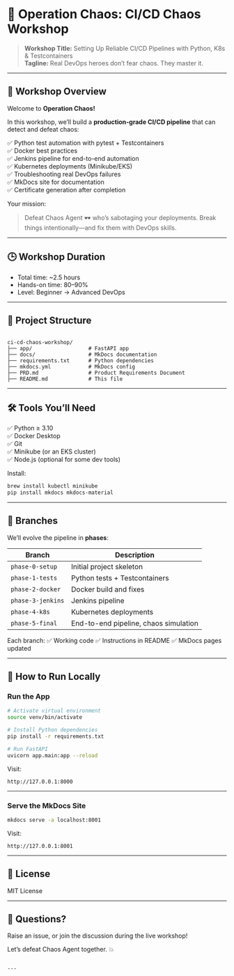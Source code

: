 # 🚀 Operation Chaos: CI/CD Chaos Workshop

> **Workshop Title:** Setting Up Reliable CI/CD Pipelines with Python, K8s & Testcontainers  
> **Tagline:** Real DevOps heroes don’t fear chaos. They master it.

---

## 🎯 Workshop Overview

Welcome to **Operation Chaos!**  

In this workshop, we’ll build a **production-grade CI/CD pipeline** that can detect and defeat chaos:

✅ Python test automation with pytest + Testcontainers  
✅ Docker best practices  
✅ Jenkins pipeline for end-to-end automation  
✅ Kubernetes deployments (Minikube/EKS)  
✅ Troubleshooting real DevOps failures  
✅ MkDocs site for documentation  
✅ Certificate generation after completion

Your mission:
> Defeat Chaos Agent 🕶️ who’s sabotaging your deployments. Break things intentionally—and fix them with DevOps skills.

---

## 🕒 Workshop Duration

- Total time: ~2.5 hours
- Hands-on time: 80–90%
- Level: Beginner → Advanced DevOps

---

## 📂 Project Structure

```

ci-cd-chaos-workshop/
├── app/                  # FastAPI app
├── docs/                 # MkDocs documentation
├── requirements.txt      # Python dependencies
├── mkdocs.yml            # MkDocs config
├── PRD.md                # Product Requirements Document
├── README.md             # This file

````

---

## 🛠️ Tools You’ll Need

✅ Python ≥ 3.10  
✅ Docker Desktop  
✅ Git  
✅ Minikube (or an EKS cluster)  
✅ Node.js (optional for some dev tools)

Install:
```bash
brew install kubectl minikube
pip install mkdocs mkdocs-material
````

---

## 🚦 Branches

We’ll evolve the pipeline in **phases**:

| Branch            | Description                           |
| ----------------- | ------------------------------------- |
| `phase-0-setup`   | Initial project skeleton              |
| `phase-1-tests`   | Python tests + Testcontainers         |
| `phase-2-docker`  | Docker build and fixes                |
| `phase-3-jenkins` | Jenkins pipeline                      |
| `phase-4-k8s`     | Kubernetes deployments                |
| `phase-5-final`   | End-to-end pipeline, chaos simulation |

Each branch:
✅ Working code
✅ Instructions in README
✅ MkDocs pages updated

---

## 🚀 How to Run Locally

### Run the App

```bash
# Activate virtual environment
source venv/bin/activate

# Install Python dependencies
pip install -r requirements.txt

# Run FastAPI
uvicorn app.main:app --reload
```

Visit:

```
http://127.0.0.1:8000
```

---

### Serve the MkDocs Site

```bash
mkdocs serve -a localhost:8001
```

Visit:

```
http://127.0.0.1:8001
```

---

## 📜 License

MIT License

---

## 💬 Questions?

Raise an issue, or join the discussion during the live workshop!

Let’s defeat Chaos Agent together. 💥

```

---